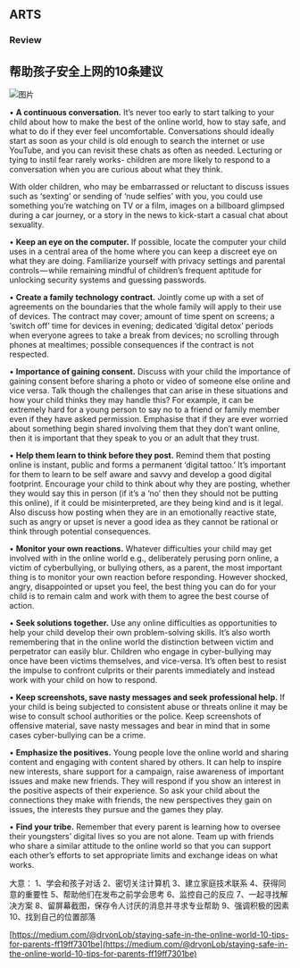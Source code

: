 ## ARTS

### Review

## 帮助孩子安全上网的10条建议

![图片](https://uploader.shimo.im/f/LxYKodogPc4Z7qWw.png!thumbnail)

• **A continuous conversation.** It’s never too early to start talking to your child about how to make the best of the online world, how to stay safe, and what to do if they ever feel uncomfortable. Conversations should ideally start as soon as your child is old enough to search the internet or use YouTube, and you can revisit these chats as often as needed. Lecturing or tying to instil fear rarely works- children are more likely to respond to a conversation when you are curious about what they think.

With older children, who may be embarrassed or reluctant to discuss issues such as ‘sexting’ or sending of ‘nude selfies’ with you, you could use something you’re watching on TV or a film, images on a billboard glimpsed during a car journey, or a story in the news to kick-start a casual chat about sexuality.

• **Keep an eye on the computer.** If possible, locate the computer your child uses in a central area of the home where you can keep a discreet eye on what they are doing. Familiarize yourself with privacy settings and parental controls — while remaining mindful of children’s frequent aptitude for unlocking security systems and guessing passwords.

• **Create a family** **technology contract.** Jointly come up with a set of agreements on the boundaries that the whole family will apply to their use of devices. The contract may cover; amount of time spent on screens; a ‘switch off’ time for devices in evening; dedicated ‘digital detox’ periods when everyone agrees to take a break from devices; no scrolling through phones at mealtimes; possible consequences if the contract is not respected.

• **Importance of gaining consent.** Discuss with your child the importance of gaining consent before sharing a photo or video of someone else online and vice versa. Talk though the challenges that can arise in these situations and how your child thinks they may handle this? For example, it can be extremely hard for a young person to say no to a friend or family member even if they have asked permission. Emphasise that if they are ever worried about something begin shared involving them that they don’t want online, then it is important that they speak to you or an adult that they trust.

• **Help them learn to think before they post.** Remind them that posting online is instant, public and forms a permanent ‘digital tattoo.’ It’s important for them to learn to be self aware and savvy and develop a good digital footprint. Encourage your child to think about why they are posting, whether they would say this in person (if it’s a ‘no’ then they should not be putting this online), if it could be misinterpreted, are they being kind and is it legal. Also discuss how posting when they are in an emotionally reactive state, such as angry or upset is never a good idea as they cannot be rational or think through potential consequences.

• **Monitor your own reactions.** Whatever difficulties your child may get involved with in the online world e.g., deliberately perusing porn online, a victim of cyberbullying, or bullying others, as a parent, the most important thing is to monitor your own reaction before responding. However shocked, angry, disappointed or upset you feel, the best thing you can do for your child is to remain calm and work with them to agree the best course of action.

• **Seek solutions together.** Use any online difficulties as opportunities to help your child develop their own problem-solving skills. It’s also worth remembering that in the online world the distinction between victim and perpetrator can easily blur. Children who engage in cyber-bullying may once have been victims themselves, and vice-versa. It’s often best to resist the impulse to confront culprits or their parents immediately and instead work with your child on how to respond.

• **Keep screenshots, save nasty messages and seek professional help.** If your child is being subjected to consistent abuse or threats online it may be wise to consult school authorities or the police. Keep screenshots of offensive material, save nasty messages and bear in mind that in some cases cyber-bullying can be a crime.

• **Emphasize the positives.** Young people love the online world and sharing content and engaging with content shared by others. It can help to inspire new interests, share support for a campaign, raise awareness of important issues and make new friends. They will respond if you show an interest in the positive aspects of their experience. So ask your child about the connections they make with friends, the new perspectives they gain on issues, the interests they pursue and the games they play.

•  **Find your tribe.** Remember that every parent is learning how to oversee their youngsters’ digital lives so you are not alone. Team up with friends who share a similar attitude to the online world so that you can support each other’s efforts to set appropriate limits and exchange ideas on what works.

大意：
1、学会和孩子对话
2、密切关注计算机
3、建立家庭技术联系
4、获得同意的重要性
5、帮助他们在发布之前学会思考
6、监控自己的反应
7、一起寻找解决方案
8、留屏幕截图，保存令人讨厌的消息并寻求专业帮助
9、强调积极的因素
10、找到自己的位置部落

[https://medium.com/@drvonLob/staying-safe-in-the-online-world-10-tips-for-parents-ff19ff7301be](https://medium.com/@drvonLob/staying-safe-in-the-online-world-10-tips-for-parents-ff19ff7301be)

